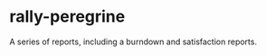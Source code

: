 rally-peregrine
===============

A series of reports, including a burndown and satisfaction reports.
